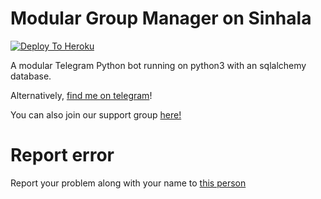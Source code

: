 
# Modular Group Manager on Sinhala

[![Deploy To Heroku](https://www.herokucdn.com/deploy/button.svg)](https://dashboard.heroku.com/new?template=https%3A%2F%2Fgithub.com%2FInukaAsith%2FSLDAISY)

A modular Telegram Python bot running on python3 with an sqlalchemy database.



Alternatively, [find me on telegram](https://t.me/InukaASiTH)!

You can also join our support group [here!](https://t.me/InfinityJE)



# Report error
Report your problem along with your name to [this person](https://t.me/InukaASiTH)
